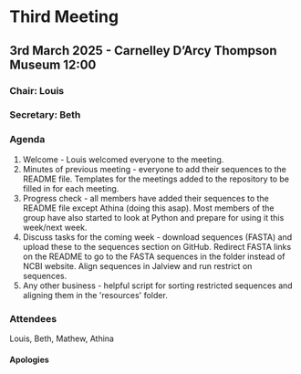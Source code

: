 # Third Meeting
## 3rd March 2025 - Carnelley D’Arcy Thompson Museum 12:00
### Chair: Louis
### Secretary: Beth

### Agenda

1. Welcome - Louis welcomed everyone to the meeting.
2. Minutes of previous meeting - everyone to add their sequences to the README file. Templates for the meetings added to the repository to be filled in for each meeting.
3. Progress check - all members have added their sequences to the README file except Athina (doing this asap). Most members of the group have also started to look at Python and prepare for using it this week/next week.
4. Discuss tasks for the coming week - download sequences (FASTA) and upload these to the sequences section on GitHub. Redirect FASTA links on the README to go to the FASTA sequences in the folder instead of NCBI website. Align sequences in Jalview and run restrict on sequences.
6. Any other business - helpful script for sorting restricted sequences and aligning them in the 'resources' folder.

### Attendees
Louis, Beth, Mathew, Athina
#### Apologies
